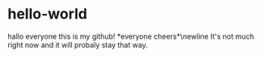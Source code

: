 # hello-world
hallo everyone this is my github! \*everyone cheers\*\newline
It's not much right now and it will probaly stay that way.
